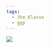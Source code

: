 ```yaml
---
tags:
  - 3te_Klasse
  - ggp
---
```

![](arbeitsblatt%20volkswirtschaft%20wh%2009-12-2024-35.excalidraw.svg)